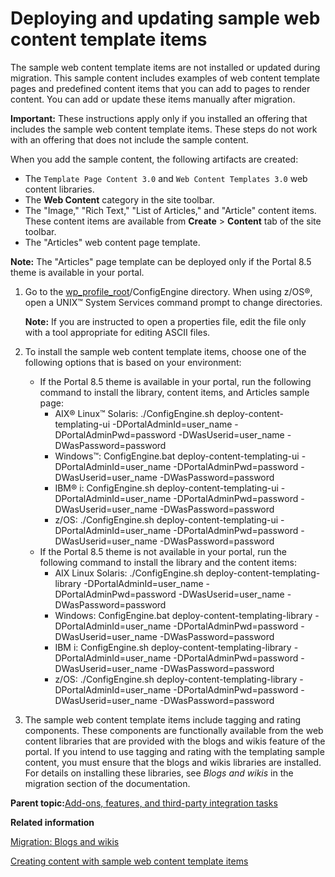 # Deploying and updating sample web content template items

The sample web content template items are not installed or updated during migration. This sample content includes examples of web content template pages and predefined content items that you can add to pages to render content. You can add or update these items manually after migration.

**Important:** These instructions apply only if you installed an offering that includes the sample web content template items. These steps do not work with an offering that does not include the sample content.

When you add the sample content, the following artifacts are created:

-   The `Template Page Content 3.0` and `Web Content Templates 3.0` web content libraries.
-   The **Web Content** category in the site toolbar.
-   The "Image," "Rich Text," "List of Articles," and "Article" content items. These content items are available from **Create** \> **Content** tab of the site toolbar.
-   The "Articles" web content page template.

**Note:** The "Articles" page template can be deployed only if the Portal 8.5 theme is available in your portal.

1.  Go to the [wp\_profile\_root](../reference/wpsdirstr.md#wp_profile_root)/ConfigEngine directory. When using z/OS®, open a UNIX™ System Services command prompt to change directories.

    **Note:** If you are instructed to open a properties file, edit the file only with a tool appropriate for editing ASCII files.

2.  To install the sample web content template items, choose one of the following options that is based on your environment:

    -   If the Portal 8.5 theme is available in your portal, run the following command to install the library, content items, and Articles sample page:
        -   AIX® Linux™ Solaris: ./ConfigEngine.sh deploy-content-templating-ui -DPortalAdminId=user\_name -DPortalAdminPwd=password -DWasUserid=user\_name -DWasPassword=password
        -   Windows™: ConfigEngine.bat deploy-content-templating-ui -DPortalAdminId=user\_name -DPortalAdminPwd=password -DWasUserid=user\_name -DWasPassword=password
        -   IBM® i: ConfigEngine.sh deploy-content-templating-ui -DPortalAdminId=user\_name -DPortalAdminPwd=password -DWasUserid=user\_name -DWasPassword=password
        -   z/OS: ./ConfigEngine.sh deploy-content-templating-ui -DPortalAdminId=user\_name -DPortalAdminPwd=password -DWasUserid=user\_name -DWasPassword=password
    -   If the Portal 8.5 theme is not available in your portal, run the following command to install the library and the content items:
        -   AIX Linux Solaris: ./ConfigEngine.sh deploy-content-templating-library -DPortalAdminId=user\_name -DPortalAdminPwd=password -DWasUserid=user\_name -DWasPassword=password
        -   Windows: ConfigEngine.bat deploy-content-templating-library -DPortalAdminId=user\_name -DPortalAdminPwd=password -DWasUserid=user\_name -DWasPassword=password
        -   IBM i: ConfigEngine.sh deploy-content-templating-library -DPortalAdminId=user\_name -DPortalAdminPwd=password -DWasUserid=user\_name -DWasPassword=password
        -   z/OS: ./ConfigEngine.sh deploy-content-templating-library -DPortalAdminId=user\_name -DPortalAdminPwd=password -DWasUserid=user\_name -DWasPassword=password
3.  The sample web content template items include tagging and rating components. These components are functionally available from the web content libraries that are provided with the blogs and wikis feature of the portal. If you intend to use tagging and rating with the templating sample content, you must ensure that the blogs and wikis libraries are installed. For details on installing these libraries, see *Blogs and wikis* in the migration section of the documentation.


**Parent topic:**[Add-ons, features, and third-party integration tasks](../migrate/mig_post_ptl_int_addon.md)

**Related information**  


[Migration: Blogs and wikis](../migrate/mig_blogs_wiki.md)

[Creating content with sample web content template items](../wcm/wcm_delivery_ctsamples_main.md)

